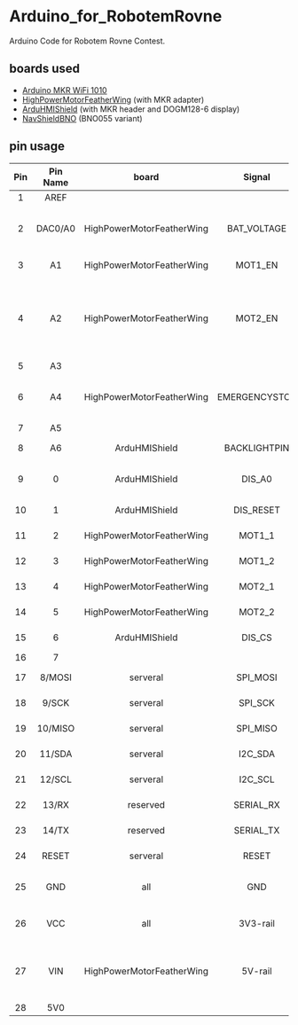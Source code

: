 # Arduino_for_RobotemRovne
Arduino Code for Robotem Rovne Contest.

## boards used

* [Arduino MKR WiFi 1010](https://store.arduino.cc/products/arduino-mkr-wifi-1010)
* [HighPowerMotorFeatherWing](https://github.com/generationmake/HighPowerMotorFeatherWing) (with MKR adapter)
* [ArduHMIShield](https://github.com/generationmake/ArduHMIShield) (with MKR header and DOGM128-6 display)
* [NavShieldBNO](https://github.com/generationmake/NavShieldBNO) (BNO055 variant)


## pin usage

| **Pin** | **Pin Name** | **board**                 | **Signal**    | **Description**                                 |
|:-------:|:------------:|:-------------------------:|:-------------:|:-----------------------------------------------:|
| 1       | AREF         |                           |               |                                                 |
| 2       | DAC0/A0      | HighPowerMotorFeatherWing | BAT_VOLTAGE   | analog value of battery voltage                 |
| 3       | A1           | HighPowerMotorFeatherWing | MOT1_EN       | enable for motor 1                              |
| 4       | A2           | HighPowerMotorFeatherWing | MOT2_EN       | enable for motor 2 (make free for ArduHMI Keypad pin) |
| 5       | A3           |                           |               |                                                 |
| 6       | A4           | HighPowerMotorFeatherWing | EMERGENCYSTOP | input for state of emergency stop               |
| 7       | A5           |                           |               |                                                 |
| 8       | A6           | ArduHMIShield             | BACKLIGHTPIN  | backlight for display                           |
| 9       | 0            | ArduHMIShield             | DIS_A0        | mode select for display                         |
| 10      | 1            | ArduHMIShield             | DIS_RESET     | reset for display                               |
| 11      | 2            | HighPowerMotorFeatherWing | MOT1_1        | pwm for motor 1                                 |
| 12      | 3            | HighPowerMotorFeatherWing | MOT1_2        | pwm for motor 1                                 |
| 13      | 4            | HighPowerMotorFeatherWing | MOT2_1        | pwm for motor 2                                 |
| 14      | 5            | HighPowerMotorFeatherWing | MOT2_2        | pwm for motor 2                                 |
| 15      | 6            | ArduHMIShield             | DIS_CS        | chip select for display                         |
| 16      | 7            |                           |               |                                                 |
| 17      | 8/MOSI       | serveral                  | SPI_MOSI      | SPI for display                                 |
| 18      | 9/SCK        | serveral                  | SPI_SCK       | SPI for display                                 |
| 19      | 10/MISO      | serveral                  | SPI_MISO      | SPI for display                                 |
| 20      | 11/SDA       | serveral                  | I2C_SDA       | I2C for BNO                                     |
| 21      | 12/SCL       | serveral                  | I2C_SCL       | I2C for BNO                                     |
| 22      | 13/RX        | reserved                  | SERIAL_RX     | reserved for GPS                                |
| 23      | 14/TX        | reserved                  | SERIAL_TX     | reserved for GPS                                |
| 24      | RESET        | serveral                  | RESET         | Reset for BNO                                   |
| 25      | GND          | all                       | GND           | common ground for all boards                    |
| 26      | VCC          | all                       | 3V3-rail      | supply voltage for all boards                   |
| 27      | VIN          | HighPowerMotorFeatherWing | 5V-rail       | output of voltage generator, supply for Arduino |
| 28      | 5V0          |                           |               |                                                 |


